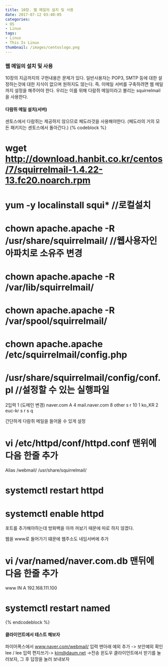 ```yaml
---
title: 10장. 웹 메일의 설치 및 사용
date: 2017-07-12 03:40:05
categories:
- OS
- Linux
tags:
- Linux
- This Is Linux
thumbnail: /images/centoslogo.png
---
```

### 웹 메일의 설치 및 사용
10장의 지금까지의 구현내용은 문제가 있다. 일반사용자는 POP3, SMTP 등에 대한 설정하는것에 대한 지식이 없으며 원하지도 않는다.
즉. 이메일 서버를 구축하려면 웹 메일까지 설정을 해주어야 한다.
우리는 이를 위해 다람쥐 메일이라고 불리는 squirrelmail을 사용한다.

#### 다람쥐 메일 설치(서버)
센토스에서 다람쥐는 제공하지 않으므로 페도라것을 사용해야한다. (페도라의 거의 모든 패키지는 센토스에서 돌아간다.)
{% codeblock %}
# wget http://download.hanbit.co.kr/centos/7/squirrelmail-1.4.22-13.fc20.noarch.rpm
# yum -y localinstall squi*     //로컬설치
# chown apache.apache -R /usr/share/squirrelmail/  //웹사용자인 아파치로 소유주 변경
# chown apache.apache -R /var/lib/squirrelmail/
# chown apache.apache -R /var/spool/squirrelmail/
# chown apache.apache /etc/squirrelmail/config.php

# /usr/share/squirrelmail/config/conf.pl    //설정할 수 있는 실행파일
2입력
1 (도메인 변경)
naver.com
A
4
mail.naver.com
8
other
s
r
10
1
ko_KR
2
euc-kr
s
r
s
q

간단하게 다람쥐 메일을 들어올 수 있게 설정
# vi /etc/httpd/conf/httpd.conf 맨위에 다음 한줄 추가
Alias /webmail/   /usr/share/squirrelmail/
# systemctl restart httpd  
# systemctl enable httpd   
포트를 추가해야하는데 방화벽을 아까 꺼놨기 때문에 따로 하지 않겠다.


웹을 www로 들어가기 떄문에 웹주소도 네임서버에 추가
# vi /var/named/naver.com.db    맨뒤에 다음 한줄 추가
www           IN     A  192.168.111.100
# systemctl restart named

{% endcodeblock %}
#### 클라이언트에서 테스트 해보자
파이어폭스에서 www.naver.com/webmail/ 입력
맨아래 예외 추가 -> 보안예외 확인
lee / lee 입력
편지쓰기->  kim@daum.net  ->전송
윈도우 클라이언트에서 받기를 눌러보자, 그 후 답장을 눌러 보내보자
